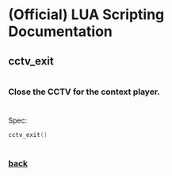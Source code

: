 
# (Official) LUA Scripting Documentation

## cctv_exit
#
### Close the CCTV for the context player.
#
Spec:
```lua
cctv_exit()
```
#  

### [back](../other)
